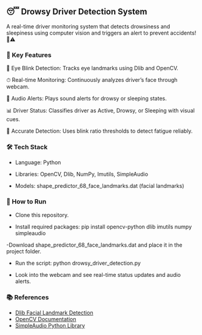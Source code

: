 ## 😴 Drowsy Driver Detection System

A real-time driver monitoring system that detects drowsiness and sleepiness using computer vision and triggers an alert to prevent accidents! 🚗⚠️

### 🔹 Key Features

👀 Eye Blink Detection: Tracks eye landmarks using Dlib and OpenCV.

⏱ Real-time Monitoring: Continuously analyzes driver’s face through webcam.

🔔 Audio Alerts: Plays sound alerts for drowsy or sleeping states.

📊 Driver Status: Classifies driver as Active, Drowsy, or Sleeping with visual cues.

🎯 Accurate Detection: Uses blink ratio thresholds to detect fatigue reliably.

### 🛠 Tech Stack

- Language: Python

- Libraries: OpenCV, Dlib, NumPy, Imutils, SimpleAudio

- Models: shape_predictor_68_face_landmarks.dat (facial landmarks)

### 🚀 How to Run

- Clone this repository.

- Install required packages:
pip install opencv-python dlib imutils numpy simpleaudio

-Download shape_predictor_68_face_landmarks.dat and place it in the project folder.

- Run the script:
python drowsy_driver_detection.py

- Look into the webcam and see real-time status updates and audio alerts.

### 📚 References

- [Dlib Facial Landmark Detection](http://dlib.net/face_landmark_detection.py.html)  
- [OpenCV Documentation](https://docs.opencv.org/)  
- [SimpleAudio Python Library](https://simpleaudio.readthedocs.io/)  
